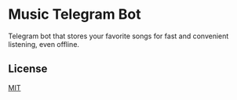 # Music Telegram Bot
Telegram bot that stores your favorite songs for fast and convenient listening, even offline.

## License
[MIT](https://choosealicense.com/licenses/mit/)
